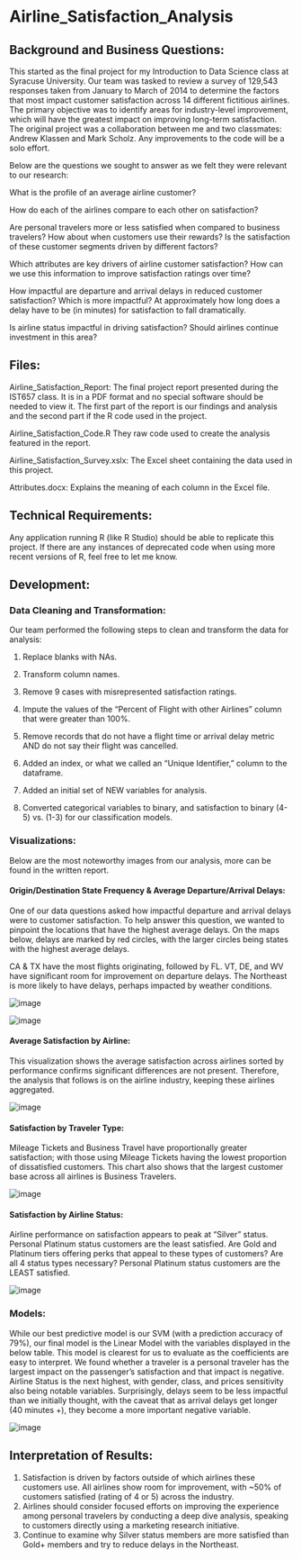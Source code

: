 # Airline_Satisfaction_Analysis

## Background and Business Questions:

This started as the final project for my Introduction to Data Science class at Syracuse University.
Our team was tasked to review a survey of 129,543 responses taken from January to March of 2014 to determine the factors that most impact customer satisfaction across 14 different fictitious airlines. The primary objective was to identify areas for industry-level improvement, which will have the greatest impact on improving long-term satisfaction. The original project was a collaboration between me and two classmates: Andrew Klassen and Mark Scholz. Any improvements to the code will be a solo effort.

Below are the questions we sought to answer as we felt they were relevant to our research:

What is the profile of an average airline customer?

How do each of the airlines compare to each other on satisfaction?

Are personal travelers more or less satisfied when compared to business travelers? How about when customers use their rewards? Is the satisfaction of these customer segments driven by different factors? 

Which attributes are key drivers of airline customer satisfaction? How can we use this information to improve satisfaction ratings over time?

How impactful are departure and arrival delays in reduced customer satisfaction? Which is more impactful? At approximately how long does a delay have to be (in minutes) for satisfaction to fall dramatically.

Is airline status impactful in driving satisfaction? Should airlines continue investment in this area?


## Files:

Airline_Satisfaction_Report: The final project report presented during the IST657 class. It is in a PDF format and no special software should be needed to view it. The first part of the report is our findings and analysis and the second part if the R code used in the project.

Airline_Satisfaction_Code.R They raw code used to create the analysis featured in the report. 

Airline_Satisfaction_Survey.xslx: The Excel sheet containing the data used in this project.

Attributes.docx: Explains the meaning of each column in the Excel file.

## Technical Requirements:

Any application running R (like R Studio) should be able to replicate this project. If there are any instances of deprecated code when using more recent versions of R, feel free to let me know.

## Development:

### Data Cleaning and Transformation:

Our team performed the following steps to clean and transform the data for analysis:

1.	Replace blanks with NAs. 

2.	Transform column names.

3.	Remove 9 cases with misrepresented satisfaction ratings.

4.	Impute the values of the “Percent of Flight with other Airlines” column that were greater than 100%.

5.	Remove records that do not have a flight time or arrival delay metric AND do not say their flight was cancelled.

6.	Added an index, or what we called an “Unique Identifier,” column to the dataframe.

7.	Added an initial set of NEW variables for analysis. 

8.	Converted categorical variables to binary, and satisfaction to binary (4-5) vs. (1-3) for our classification models. 

### Visualizations:

Below are the most noteworthy images from our analysis, more can be found in the written report.

#### Origin/Destination State Frequency & Average Departure/Arrival Delays:

One of our data questions asked how impactful departure and arrival delays were to customer satisfaction. To help answer this question, we wanted to pinpoint the locations that have the highest average delays. On the maps below, delays are marked by red circles, with the larger circles being states with the highest average delays.

CA & TX have the most flights originating, followed by FL. VT, DE, and WV have significant room for improvement on departure delays. The Northeast is more likely to have delays, perhaps impacted by weather conditions.  

![image](https://github.com/ZChipman/Airline_Satisfaction_Analysis/assets/87530934/a439585a-9403-4d6b-8e04-3d194d99d4b5)

![image](https://github.com/ZChipman/Airline_Satisfaction_Analysis/assets/87530934/8f99204c-11a5-477c-8faa-01ec8cb51fa2)

#### Average Satisfaction by Airline:

This visualization shows the average satisfaction across airlines sorted by performance confirms significant differences are not present.  Therefore, the analysis that follows is on the airline industry, keeping these airlines aggregated. 

![image](https://github.com/ZChipman/Airline_Satisfaction_Analysis/assets/87530934/396c2050-3a74-4e84-aaa9-98289050bfd9)

#### Satisfaction by Traveler Type:

Mileage Tickets and Business Travel have proportionally greater satisfaction; with those using Mileage Tickets having the lowest proportion of dissatisfied customers. This chart also shows that the largest customer base across all airlines is Business Travelers. 

![image](https://github.com/ZChipman/Airline_Satisfaction_Analysis/assets/87530934/6b3c4c7f-64b7-4444-9dac-a2b7db4d4400)

#### Satisfaction by Airline Status:

Airline performance on satisfaction appears to peak at “Silver” status. Personal Platinum status customers are the least satisfied.  Are Gold and Platinum tiers offering perks that appeal to these types of customers?  Are all 4 status types necessary?  Personal Platinum status customers are the LEAST satisfied.

![image](https://github.com/ZChipman/Airline_Satisfaction_Analysis/assets/87530934/6e5b708a-b070-4738-9610-d796d8e19645)

### Models:

While our best predictive model is our SVM (with a prediction accuracy of 79%), our final model is the Linear Model with the variables displayed in the below table. This model is clearest for us to evaluate as the coefficients are easy to interpret. We found whether a traveler is a personal traveler has the largest impact on the passenger’s satisfaction and that impact is negative. Airline Status is the next highest, with gender, class, and prices sensitivity also being notable variables. Surprisingly, delays seem to be less impactful than we initially thought, with the caveat that as arrival delays get longer (40 minutes +), they become a more important negative variable. 

![image](https://github.com/ZChipman/Airline_Satisfaction_Analysis/assets/87530934/b14f063c-0105-4487-9c24-a21f584084ac)

## Interpretation of Results:

1. Satisfaction is driven by factors outside of which airlines these customers use. All airlines show room for improvement, with ~50% of customers satisfied (rating of 4 or 5) across the industry.
2. Airlines should consider focused efforts on improving the experience among personal travelers by conducting a deep dive analysis, speaking to customers directly using a marketing research initiative. 
3. Continue to examine why Silver status members are more satisfied than Gold+ members and try to reduce delays in the Northeast. 
